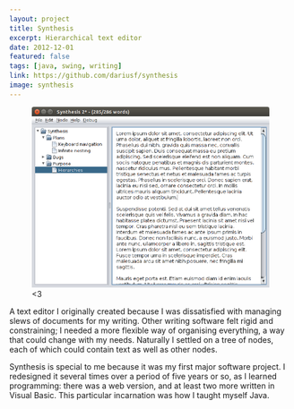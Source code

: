 ```yaml
---
layout: project
title: Synthesis
excerpt: Hierarchical text editor
date: 2012-12-01
featured: false
tags: [java, swing, writing]
link: https://github.com/dariusf/synthesis
image: synthesis
---
```

<figure>
    <a href="https://github.com/dariusf/synthesis"><img src="/images/projects/synthesis.png" /></a>
    <figcaption><3</figcaption>
</figure>

A text editor I originally created because I was dissatisfied with managing slews of documents for my writing. Other writing software felt rigid and constraining; I needed a more flexible way of organising everything, a way that could change with my needs. Naturally I settled on a tree of nodes, each of which could contain text as well as other nodes.

Synthesis is special to me because it was my first major software project. I redesigned it several times over a period of five years or so, as I learned programming: there was a web version, and at least two more written in Visual Basic. This particular incarnation was how I taught myself Java.